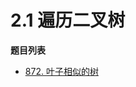 # 2.1 遍历二叉树

**题目列表**

- [872. 叶子相似的树](https://leetcode.cn/problems/leaf-similar-trees/description/)
